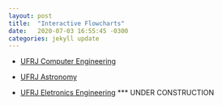 ```yaml
---
layout: post
title:  "Interactive Flowcharts"
date:   2020-07-03 16:55:45 -0300
categories: jekyll update
---
```

* [UFRJ Computer Engineering][grade-eci]  

* [UFRJ Astronomy][grade-astro]

* [UFRJ Eletronics Engineering][grade-eel] *** UNDER CONSTRUCTION

[grade-eci]: https://gremio-eci.github.io/grade/
[grade-astro]:   https://vnakayama.github.io/grade_astrofisica/
[grade-eel]: https://vnakayama.github.io/grade_eletronica/
